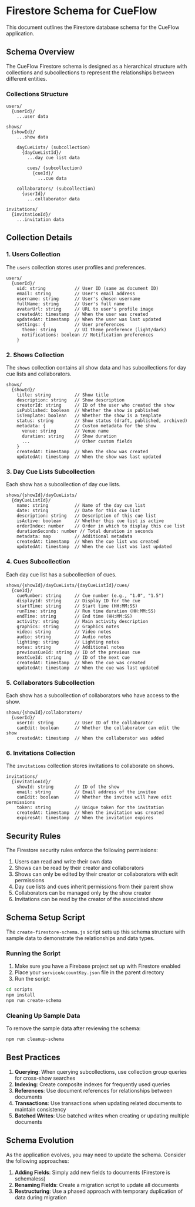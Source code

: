 # Firestore Schema for CueFlow

This document outlines the Firestore database schema for the CueFlow application.

## Schema Overview

The CueFlow Firestore schema is designed as a hierarchical structure with collections and subcollections to represent the relationships between different entities.

### Collections Structure

```
users/
  {userId}/
    ...user data

shows/
  {showId}/
    ...show data
    
    dayCueLists/ (subcollection)
      {dayCueListId}/
        ...day cue list data
        
        cues/ (subcollection)
          {cueId}/
            ...cue data
    
    collaborators/ (subcollection)
      {userId}/
        ...collaborator data

invitations/
  {invitationId}/
    ...invitation data
```

## Collection Details

### 1. Users Collection

The `users` collection stores user profiles and preferences.

```
users/
  {userId}/
    uid: string           // User ID (same as document ID)
    email: string         // User's email address
    username: string      // User's chosen username
    fullName: string      // User's full name
    avatarUrl: string     // URL to user's profile image
    createdAt: timestamp  // When the user was created
    updatedAt: timestamp  // When the user was last updated
    settings: {           // User preferences
      theme: string       // UI theme preference (light/dark)
      notifications: boolean // Notification preferences
    }
```

### 2. Shows Collection

The `shows` collection contains all show data and has subcollections for day cue lists and collaborators.

```
shows/
  {showId}/
    title: string         // Show title
    description: string   // Show description
    creatorId: string     // ID of the user who created the show
    isPublished: boolean  // Whether the show is published
    isTemplate: boolean   // Whether the show is a template
    status: string        // Show status (draft, published, archived)
    metadata: {           // Custom metadata for the show
      venue: string       // Venue name
      duration: string    // Show duration
      ...                 // Other custom fields
    }
    createdAt: timestamp  // When the show was created
    updatedAt: timestamp  // When the show was last updated
```

### 3. Day Cue Lists Subcollection

Each show has a subcollection of day cue lists.

```
shows/{showId}/dayCueLists/
  {dayCueListId}/
    name: string          // Name of the day cue list
    date: string          // Date for this cue list
    description: string   // Description of this cue list
    isActive: boolean     // Whether this cue list is active
    orderIndex: number    // Order in which to display this cue list
    durationSeconds: number // Total duration in seconds
    metadata: map         // Additional metadata
    createdAt: timestamp  // When the cue list was created
    updatedAt: timestamp  // When the cue list was last updated
```

### 4. Cues Subcollection

Each day cue list has a subcollection of cues.

```
shows/{showId}/dayCueLists/{dayCueListId}/cues/
  {cueId}/
    cueNumber: string     // Cue number (e.g., "1.0", "1.5")
    displayId: string     // Display ID for the cue
    startTime: string     // Start time (HH:MM:SS)
    runTime: string       // Run time duration (HH:MM:SS)
    endTime: string       // End time (HH:MM:SS)
    activity: string      // Main activity description
    graphics: string      // Graphics notes
    video: string         // Video notes
    audio: string         // Audio notes
    lighting: string      // Lighting notes
    notes: string         // Additional notes
    previousCueId: string // ID of the previous cue
    nextCueId: string     // ID of the next cue
    createdAt: timestamp  // When the cue was created
    updatedAt: timestamp  // When the cue was last updated
```

### 5. Collaborators Subcollection

Each show has a subcollection of collaborators who have access to the show.

```
shows/{showId}/collaborators/
  {userId}/
    userId: string        // User ID of the collaborator
    canEdit: boolean      // Whether the collaborator can edit the show
    createdAt: timestamp  // When the collaborator was added
```

### 6. Invitations Collection

The `invitations` collection stores invitations to collaborate on shows.

```
invitations/
  {invitationId}/
    showId: string        // ID of the show
    email: string         // Email address of the invitee
    canEdit: boolean      // Whether the invitee will have edit permissions
    token: string         // Unique token for the invitation
    createdAt: timestamp  // When the invitation was created
    expiresAt: timestamp  // When the invitation expires
```

## Security Rules

The Firestore security rules enforce the following permissions:

1. Users can read and write their own data
2. Shows can be read by their creator and collaborators
3. Shows can only be edited by their creator or collaborators with edit permissions
4. Day cue lists and cues inherit permissions from their parent show
5. Collaborators can be managed only by the show creator
6. Invitations can be read by the creator of the associated show

## Schema Setup Script

The `create-firestore-schema.js` script sets up this schema structure with sample data to demonstrate the relationships and data types.

### Running the Script

1. Make sure you have a Firebase project set up with Firestore enabled
2. Place your `serviceAccountKey.json` file in the parent directory
3. Run the script:

```bash
cd scripts
npm install
npm run create-schema
```

### Cleaning Up Sample Data

To remove the sample data after reviewing the schema:

```bash
npm run cleanup-schema
```

## Best Practices

1. **Querying**: When querying subcollections, use collection group queries for cross-show searches
2. **Indexing**: Create composite indexes for frequently used queries
3. **References**: Use document references for relationships between documents
4. **Transactions**: Use transactions when updating related documents to maintain consistency
5. **Batched Writes**: Use batched writes when creating or updating multiple documents

## Schema Evolution

As the application evolves, you may need to update the schema. Consider the following approaches:

1. **Adding Fields**: Simply add new fields to documents (Firestore is schemaless)
2. **Renaming Fields**: Create a migration script to update all documents
3. **Restructuring**: Use a phased approach with temporary duplication of data during migration
